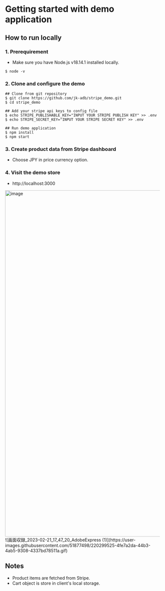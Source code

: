 # Getting started with demo application

## How to run locally
### 1. Prerequirement
- Make sure you have Node.js v18.14.1 installed locally.
```
$ node -v
```

### 2. Clone and configure the demo
```
## Clone from git repository
$ git clone https://github.com/jk-adb/stripe_demo.git
$ cd stripe_demo

## Add your stripe api keys to config file
$ echo STRIPE_PUBLISHABLE_KEY="INPUT YOUR STRIPE PUBLISH KEY" >> .env
$ echo STRIPE_SECRET_KEY="INPUT YOUR STRIPE SECRET KEY" >> .env

## Run demo application
$ npm install
$ npm start
```

### 3. Create product data from Stripe dashboard
- Choose JPY in price currency option.


### 4. Visit the demo store
- http://localhost:3000
<img width="1127" alt="image" src="https://user-images.githubusercontent.com/51877498/220267931-5f5b8e63-1554-4a9e-80e0-7632985c5617.png">
![画面収録_2023-02-21_17_47_20_AdobeExpress (1)](https://user-images.githubusercontent.com/51877498/220299525-4fe7a2da-44b3-4ab5-9308-4337bd78511a.gif)

## Notes
- Product items are fetched from Stripe.
- Cart object is store in client's local storage.
